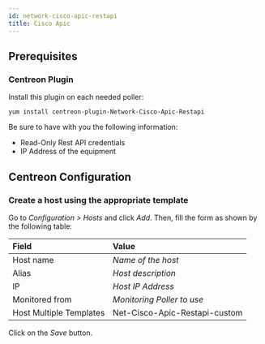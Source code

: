 ```yaml
---
id: network-cisco-apic-restapi
title: Cisco Apic
---
```


## Prerequisites

### Centreon Plugin

Install this plugin on each needed poller:

``` shell
yum install centreon-plugin-Network-Cisco-Apic-Restapi
```

Be sure to have with you the following information:

  - Read-Only Rest API credentials
  - IP Address of the equipment

## Centreon Configuration

### Create a host using the appropriate template

Go to *Configuration \> Hosts* and click *Add*. Then, fill the form as shown by
the following table:

| Field                   | Value                         |
| :---------------------- | :---------------------------- |
| Host name               | *Name of the host*            |
| Alias                   | *Host description*            |
| IP                      | *Host IP Address*             |
| Monitored from          | *Monitoring Poller to use*    |
| Host Multiple Templates | Net-Cisco-Apic-Restapi-custom |

Click on the *Save* button.
